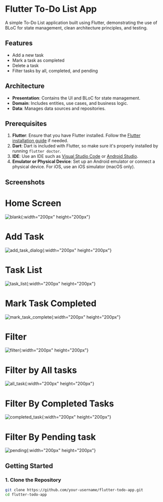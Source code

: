# Flutter To-Do List App

A simple To-Do List application built using Flutter, demonstrating the use of BLoC for state management, clean architecture principles, and testing.

## Features

- Add a new task
- Mark a task as completed
- Delete a task
- Filter tasks by all, completed, and pending

## Architecture

- **Presentation**: Contains the UI and BLoC for state management.
- **Domain**: Includes entities, use cases, and business logic.
- **Data**: Manages data sources and repositories.

## Prerequisites

1. **Flutter**: Ensure that you have Flutter installed. Follow the [Flutter installation guide](https://flutter.dev/docs/get-started/install) if needed.
2. **Dart**: Dart is included with Flutter, so make sure it's properly installed by running `flutter doctor`.
3. **IDE**: Use an IDE such as [Visual Studio Code](https://code.visualstudio.com/) or [Android Studio](https://developer.android.com/studio).
4. **Emulator or Physical Device**: Set up an Android emulator or connect a physical device. For iOS, use an iOS simulator (macOS only).

## Screenshots
# Home Screen
![blank](https://github.com/user-attachments/assets/63b01f9f-5a73-4db3-8b5e-1236fdba83aa){:width="200px" height="200px"}

# Add Task
![add_task_dialog](https://github.com/user-attachments/assets/09e28745-5145-483e-8ed4-e551086bd97d){:width="200px" height="200px"}

# Task List
![task_list](https://github.com/user-attachments/assets/4eee9b64-041a-4f35-afce-7de4ff2029e2){:width="200px" height="200px"}

# Mark Task Completed
![mark_task_complete](https://github.com/user-attachments/assets/e7550ca3-14e7-4352-8e73-642d8896c2c9){:width="200px" height="200px"}

# Filter
![filter](https://github.com/user-attachments/assets/3e455698-ac50-4ea0-a846-0275f13dbf6f){:width="200px" height="200px"}

# Filter by All tasks
![all_task](https://github.com/user-attachments/assets/69f01dc4-51a7-4c1d-a541-5f0c30b6e834){:width="200px" height="200px"}

# Filter By Completed Tasks
![completed_task](https://github.com/user-attachments/assets/41a13aa9-8702-4ff7-b9dc-adefca84647d){:width="200px" height="200px"}

# Filter By Pending task

![pending](https://github.com/user-attachments/assets/8443d94c-73d7-44fe-8705-f131d2b9fac2){:width="200px" height="200px"}

## Getting Started

### 1. Clone the Repository

```sh
git clone https://github.com/your-username/flutter-todo-app.git
cd flutter-todo-app

